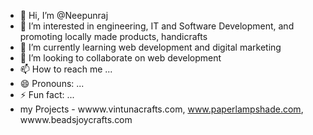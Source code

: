 - 👋 Hi, I’m @Neepunraj
- 👀 I’m interested in engineering, IT and Software Development, and promoting locally made products, handicrafts
- 🌱 I’m currently learning web development and digital marketing
- 💞️ I’m looking to collaborate on web development
- 📫 How to reach me ...
- 😄 Pronouns: ...
- ⚡ Fun fact: ...
- my Projects - wwww.vintunacrafts.com, www.paperlampshade.com, wwww.beadsjoycrafts.com

<!---
Neepunraj/Neepunraj is a ✨ special ✨ repository because its `README.md` (this file) appears on your GitHub profile.
You can click the Preview link to take a look at your changes.
--->
